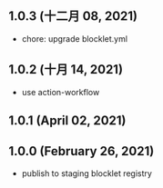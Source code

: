 ## 1.0.3 (十二月 08, 2021)

- chore: upgrade blocklet.yml

## 1.0.2 (十月 14, 2021)

- use action-workflow

## 1.0.1 (April 02, 2021)



## 1.0.0 (February 26, 2021)

- publish to staging blocklet registry
